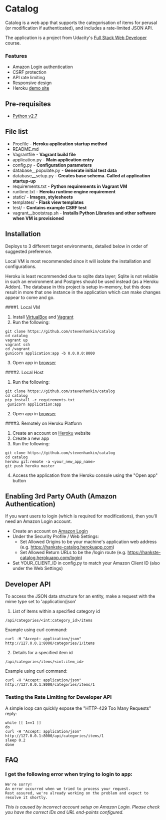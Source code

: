 # Catalog
Catalog is a web app that supports the categorisation of items for perusal (or modification if authenticated), and includes a rate-limited JSON API.

The application is a project from Udacity's [Full Stack Web Developer](https://www.udacity.com/course/full-stack-web-developer-nanodegree--nd004) course.

### Features
* Amazon Login authentication
* CSRF protection
* API rate limiting
* Responsive design
* Heroku [demo site](https://hankste-catalog.herokuapp.com/)

## Pre-requisites
* [Python v2.7](https://www.python.org/downloads/)


## File list
* Procfile - __Heroku application startup method__
* README.md
* Vagrantfile - __Vagrant build file__
* application.py - __Main application entry__
* config.py - __Configuration parameters__
* database__populate.py - __Generate initial test data__
* database__setup.py - __Creates base schema. Called at application startup-up__
* requirements.txt - __Python requirements in Vagrant VM__
* runtime.txt - __Heroku runtime engine requirement__
* static/ - __Images, stylesheets__
* templates/ - __Flask view templates__
* test/ - __Contains example CSRF test__
* vagrant__bootstrap.sh - __Installs Python Libraries and other software when VM is provisioned__


## Installation
Deploys to 3 different target environments, detailed below in order of suggested preference.

Local VM is most recommended since it will isolate the installation and configurations.  

Heroku is least recommended due to sqlite data layer; Sqlite is not reliable in such an environment and Postgres should be used instead (as a Heroku Addon). 
The database in this project is setup in-memory, but this does result in more that one instance in the application which can make changes appear to come and go.

####1. Local VM
1. Install [VirtualBox](https://www.virtualbox.org/wiki/Downloads) and [Vagrant](https://www.vagrantup.com/downloads.html)
2. Run the following:
```Shell
git clone https://github.com/stevenhankin/catalog
cd catalog
vagrant up
vagrant ssh
cd /vagrant
gunicorn application:app -b 0.0.0.0:8000
```
3. Open app in [browser](http://0.0.0.0:8000)

####2. Local Host
1. Run the following:
```Shell
git clone https://github.com/stevenhankin/catalog
cd catalog
pip install -r requirements.txt
 gunicorn application:app
```
2. Open app in [browser](http://127.0.0.1:8000)

####3. Remotely on Heroku Platform
1. Create an account on [Heroku](https://dashboard.heroku.com/apps) website
2. Create a new app
3. Run the following:
```
git clone https://github.com/stevenhankin/catalog
cd catalog
heroku git:remote -a <your_new_app_name>
git push heroku master
```
4. Access the application from the Heroku console using the "Open app" button


## Enabling 3rd Party OAuth (Amazon Authentication)
If you want users to login (which is required for modifications), then you'll need an Amazon Login account.
* Create an account on [Amazon Login](https://developer.amazon.com/lwa/sp/overview.html)
* Under the Security Profile / Web Settings:
  * Set Allowed Origins to be your machine's application web address  (e.g. https://hankste-catalog.herokuapp.com)
  * Set Allowed Return URLs to be the /login route (e.g. https://hankste-catalog.herokuapp.com/login)
* Set YOUR_CLIENT_ID in config.py to match your Amazon Client ID (also under the Web Settings)



## Developer API
To access the JSON data structure for an entity, make a request with the mime type set to 'application/json'

1. List of items within a specified category id
```Shell
/api/categories/<int:category_id>/items
```
Example using curl command:
```Shell
curl -H "Accept: application/json" http://127.0.0.1:8000/categories/1/items
```

2. Details for a specified item id
```Shell
/api/categories/items/<int:item_id>
```
Example using curl command:
```Shell
curl -H "Accept: application/json" http://127.0.0.1:8000/categories/items/1
```

### Testing the Rate Limiting for Developer API
A simple loop can quickly expose the "HTTP-429 Too Many Requests" reply:
```Shell
while [[ 1==1 ]]
do
curl -H "Accept: application/json" http://127.0.0.1:8000/api/categories/items/1
sleep 0.2
done
```



## FAQ
### I get the following error when trying to login to app:
```
We're sorry!
An error occurred when we tried to process your request. 
Rest assured, we're already working on the problem and expect to resolve it shortly.
```
*This is caused by incorrect account setup on Amazon Login. 
Please check you have the correct IDs and URL end-points configured.*
